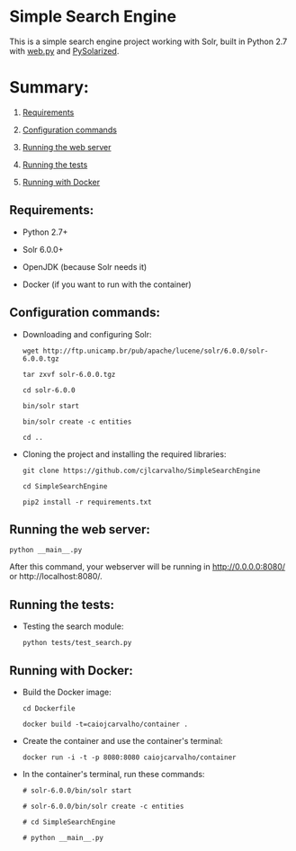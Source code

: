 Simple Search Engine
===

This is a simple search engine project working with Solr, built in Python 2.7 with [web.py](http://webpy.org/) and [PySolarized](https://github.com/izacus/pysolarized).

Summary:
===
1. [Requirements](#requirements)

2. [Configuration commands](#configuration-commands)

3. [Running the web server](#running-the-web-server)

4. [Running the tests](#running-the-tests)

5. [Running with Docker](#running-with-docker)


Requirements:
---

* Python 2.7+

* Solr 6.0.0+

* OpenJDK (because Solr needs it)
 
* Docker (if you want to run with the container)

Configuration commands:
---

* Downloading and configuring Solr:

    `wget http://ftp.unicamp.br/pub/apache/lucene/solr/6.0.0/solr-6.0.0.tgz`

    `tar zxvf solr-6.0.0.tgz`

    `cd solr-6.0.0`
 
    `bin/solr start`

    `bin/solr create -c entities`

    `cd ..`

* Cloning the project and installing the required libraries:
 
    `git clone https://github.com/cjlcarvalho/SimpleSearchEngine`

    `cd SimpleSearchEngine`

    `pip2 install -r requirements.txt`


Running the web server:
---

`python __main__.py`

After this command, your webserver will be running in http://0.0.0.0:8080/ or http://localhost:8080/.


Running the tests:
---

* Testing the search module:

    `python tests/test_search.py`


Running with Docker:
---

* Build the Docker image:

    `cd Dockerfile`
    
    `docker build -t=caiojcarvalho/container .`

* Create the container and use the container's terminal:

    `docker run -i -t -p 8080:8080 caiojcarvalho/container`

* In the container's terminal, run these commands:

    `# solr-6.0.0/bin/solr start`
    
    `# solr-6.0.0/bin/solr create -c entities`
    
    `# cd SimpleSearchEngine`
    
    `# python __main__.py`
